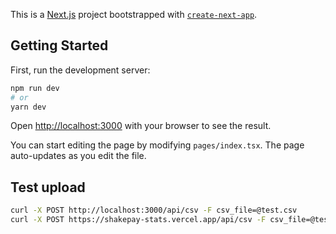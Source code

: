 This is a [Next.js](https://nextjs.org/) project bootstrapped with [`create-next-app`](https://github.com/vercel/next.js/tree/canary/packages/create-next-app).

## Getting Started

First, run the development server:

```bash
npm run dev
# or
yarn dev
```

Open [http://localhost:3000](http://localhost:3000) with your browser to see the result.

You can start editing the page by modifying `pages/index.tsx`. The page auto-updates as you edit the file.

## Test upload

```bash
curl -X POST http://localhost:3000/api/csv -F csv_file=@test.csv
curl -X POST https://shakepay-stats.vercel.app/api/csv -F csv_file=@test.csv
```
